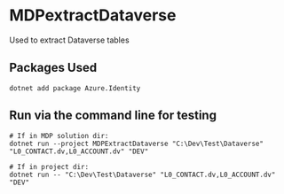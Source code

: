 # MDPextractDataverse
Used to extract Dataverse tables

## Packages Used
```
dotnet add package Azure.Identity
```

## Run via the command line for testing
```
# If in MDP solution dir:
dotnet run --project MDPExtractDataverse "C:\Dev\Test\Dataverse" "L0_CONTACT.dv,L0_ACCOUNT.dv" "DEV"

# If in project dir:
dotnet run -- "C:\Dev\Test\Dataverse" "L0_CONTACT.dv,L0_ACCOUNT.dv" "DEV"
```